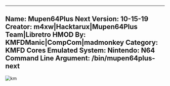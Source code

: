 -----------------------
Name: Mupen64Plus Next
Version: 10-15-19
Creator: m4xw|Hacktarux|Mupen64Plus Team|Libretro
HMOD By: KMFDManic|CompCom|madmonkey
Category: KMFD Cores
Emulated System: Nintendo: N64
Command Line Argument: /bin/mupen64plus-next
-----------------------
![km](https://i.imgur.com/IduXC8w.png)

